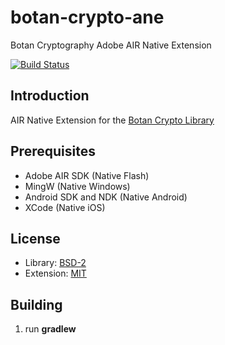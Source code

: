 botan-crypto-ane
================

Botan Cryptography Adobe AIR Native Extension

[![Build Status](https://travis-ci.org/ane-community/botan-crypto-ane.png?branch=master)](https://travis-ci.org/ane-community/botan-crypto-ane)

## Introduction

AIR Native Extension for the [Botan Crypto Library](http://botan.randombit.net/)

## Prerequisites

* Adobe AIR SDK (Native Flash)
* MingW (Native Windows)
* Android SDK and NDK (Native Android)
* XCode (Native iOS)

## License

* Library: [BSD-2](http://botan.randombit.net/license.html)
* Extension: [MIT](http://opensource.org/licenses/MIT)

## Building

1. run **gradlew**